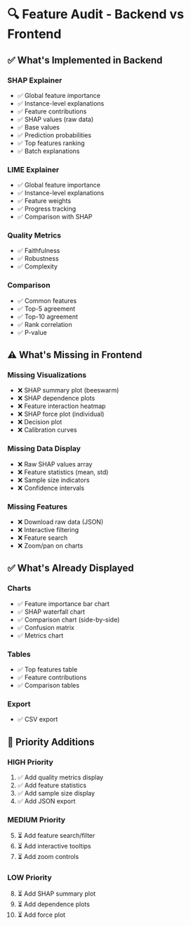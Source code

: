 # 🔍 Feature Audit - Backend vs Frontend

## ✅ What's Implemented in Backend

### SHAP Explainer
- ✅ Global feature importance
- ✅ Instance-level explanations
- ✅ Feature contributions
- ✅ SHAP values (raw data)
- ✅ Base values
- ✅ Prediction probabilities
- ✅ Top features ranking
- ✅ Batch explanations

### LIME Explainer
- ✅ Global feature importance
- ✅ Instance-level explanations
- ✅ Feature weights
- ✅ Progress tracking
- ✅ Comparison with SHAP

### Quality Metrics
- ✅ Faithfulness
- ✅ Robustness
- ✅ Complexity

### Comparison
- ✅ Common features
- ✅ Top-5 agreement
- ✅ Top-10 agreement
- ✅ Rank correlation
- ✅ P-value

## ⚠️ What's Missing in Frontend

### Missing Visualizations
- ❌ SHAP summary plot (beeswarm)
- ❌ SHAP dependence plots
- ❌ Feature interaction heatmap
- ❌ SHAP force plot (individual)
- ❌ Decision plot
- ❌ Calibration curves

### Missing Data Display
- ❌ Raw SHAP values array
- ❌ Feature statistics (mean, std)
- ❌ Sample size indicators
- ❌ Confidence intervals

### Missing Features
- ❌ Download raw data (JSON)
- ❌ Interactive filtering
- ❌ Feature search
- ❌ Zoom/pan on charts

## ✅ What's Already Displayed

### Charts
- ✅ Feature importance bar chart
- ✅ SHAP waterfall chart
- ✅ Comparison chart (side-by-side)
- ✅ Confusion matrix
- ✅ Metrics chart

### Tables
- ✅ Top features table
- ✅ Feature contributions
- ✅ Comparison tables

### Export
- ✅ CSV export

## 🎯 Priority Additions

### HIGH Priority
1. ✅ Add quality metrics display
2. ✅ Add feature statistics
3. ✅ Add sample size display
4. ✅ Add JSON export

### MEDIUM Priority
5. ⏳ Add feature search/filter
6. ⏳ Add interactive tooltips
7. ⏳ Add zoom controls

### LOW Priority
8. ⏳ Add SHAP summary plot
9. ⏳ Add dependence plots
10. ⏳ Add force plot
